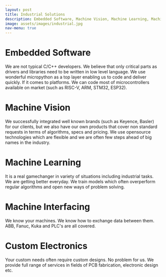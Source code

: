 ```yaml
---
layout: post
title: Industrial Solutions
description: Embedded Software, Machine Vision, Machine Learning, Machine Interfacing, Custom Electronics
image: assets/images/industrial.jpg
nav-menu: true
---
```


<h1>Embedded Software</h1>
We are not typical C/C++ developers. We believe that only critical parts as drivers and libraries need to be written in low level language. We use wonderful micropython as a top layer enabling us to code and deliver quickly. If it comes to platforms. We can code most of microcontrollers available on market (such as RISC-V, ARM, STM32, ESP32).

<h1>Machine Vision</h1>
We successfully integrated well known brands (such as Keyence, Basler) for our clients, but we also have our own products that cover non standard requests in terms of algorithms, specs and pricing. We use opensource technologies which are flexible and we are often few steps ahead of big names in the industry.

<h1>Machine Learning</h1>
It is a real gamechanger in variety of situations including industrial tasks. We are getting better everyday. We train models which often overperform regular algorithms and open new ways of problem solving.

<h1>Machine Interfacing</h1>
We know your machines. We know how to exchange data between them. ABB, Fanuc, Kuka and PLC's are all covered.

<h1>Custom Electronics</h1>
Your custom needs often require custom designs. No problem for us. We provide full range of services in fields of PCB fabrication, electronic design etc.
